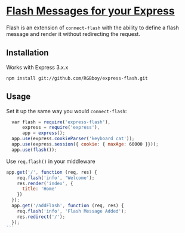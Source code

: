 # [Flash Messages for your Express](https://www.npmjs.com/package/express-flash)

Flash is an extension of `connect-flash` with the ability to define a flash message and render it without redirecting the request.

## Installation
Works with Express 3.x.x

```
npm install git://github.com/RGBboy/express-flash.git
```
## Usage

Set it up the same way you would `connect-flash`:
```js
  var flash = require('express-flash'),
      express = require('express'),
      app = express();
  app.use(express.cookieParser('keyboard cat'));
  app.use(express.session({ cookie: { maxAge: 60000 }}));
  app.use(flash());
```

Use `req.flash()` in your middleware
````js
app.get('/', function (req, res) {
    req.flash('info', 'Welcome');
    res.render('index', {
      title: 'Home'
    })
  });
  app.get('/addFlash', function (req, res) {
    req.flash('info', 'Flash Message Added');
    res.redirect('/');
  });
```